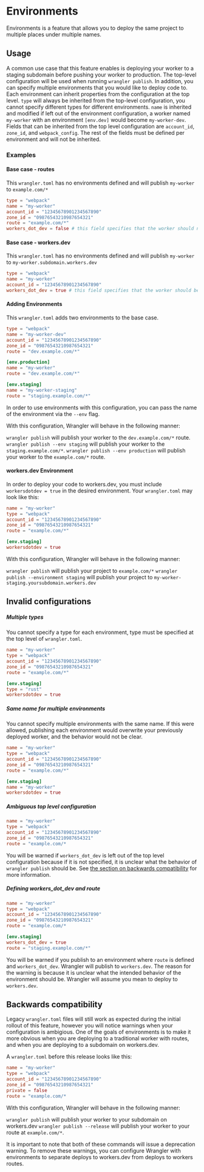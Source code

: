 # Environments

Environments is a feature that allows you to deploy the same project to multiple places under multiple names.

## Usage

A common use case that this feature enables is deploying your worker to a staging subdomain before pushing your worker to production. The top-level configuration will be used when running `wrangler publish`. In addition, you can specify multiple environments that you would like to deploy code to. Each environment can inherit properties from the configuration at the top level. `type` will always be inherited from the top-level configuration, you cannot specify different types for different environments. `name` is inherited and modified if left out of the environment configuration, a worker named `my-worker` with an environment `[env.dev]` would become `my-worker-dev`. Fields that can be inherited from the top level configuration are `account_id`, `zone_id`, and `webpack_config`. The rest of the fields must be defined per environment and will not be inherited.

### Examples

#### Base case - routes

This `wrangler.toml` has no environments defined and will publish `my-worker` to `example.com/*`

```toml
type = "webpack"
name = "my-worker"
account_id = "12345678901234567890"
zone_id = "09876543210987654321"
route = "example.com/*"
workers_dot_dev = false # this field specifies that the worker should not be deployed to workers.dev
```

#### Base case - workers.dev

This `wrangler.toml` has no environments defined and will publish `my-worker` to `my-worker.subdomain.workers.dev`

```toml
type = "webpack"
name = "my-worker"
account_id = "12345678901234567890"
workers_dot_dev = true # this field specifies that the worker should be deployed to workers.dev
```

#### Adding Environments

This `wrangler.toml` adds two environments to the base case.

```toml
type = "webpack"
name = "my-worker-dev"
account_id = "12345678901234567890"
zone_id = "09876543210987654321"
route = "dev.example.com/*"

[env.production]
name = "my-worker"
route = "dev.example.com/*"

[env.staging]
name = "my-worker-staging"
route = "staging.example.com/*"
```

In order to use environments with this configuration, you can pass the name of the environment via the `--env` flag.

With this configuration, Wrangler will behave in the following manner:

`wrangler publish` will publish your worker to the `dev.example.com/*` route.
`wrangler publish --env staging` will publish your worker to the `staging.example.com/*`.
`wrangler publish --env production` will publish your worker to the `example.com/*` route.

#### workers.dev Environment

In order to deploy your code to workers.dev, you must include `workersdotdev = true` in the desired environment. Your `wrangler.toml` may look like this:

```toml
name = "my-worker"
type = "webpack"
account_id = "12345678901234567890"
zone_id = "09876543210987654321"
route = "example.com/*"

[env.staging]
workersdotdev = true
```

With this configuration, Wrangler will behave in the following manner:

`wrangler publish` will publish your project to `example.com/*`
`wrangler publish --environment staging` will publish your project to `my-worker-staging.yoursubdomain.workers.dev`

## Invalid configurations

##### Multiple types

You cannot specify a type for each environment, type must be specified at the top level of `wrangler.toml`. 

```toml
name = "my-worker"
type = "webpack"
account_id = "12345678901234567890"
zone_id = "09876543210987654321"
route = "example.com/*"

[env.staging]
type = "rust"
workersdotdev = true
```

##### Same name for multiple environments

You cannot specify multiple environments with the same name. If this were allowed, publishing each environment would overwrite your previously deployed worker, and the behavior would not be clear.

```toml
name = "my-worker"
type = "webpack"
account_id = "12345678901234567890"
zone_id = "09876543210987654321"
route = "example.com/*"

[env.staging]
name = "my-worker"
workersdotdev = true
```

##### Ambiguous top level configuration

```toml
name = "my-worker"
type = "webpack"
account_id = "12345678901234567890"
zone_id = "09876543210987654321"
route = "example.com/*
```

You will be warned if `workers_dot_dev` is left out of the top level configuration because if it is not specified, it is unclear what the behavior of `wrangler publish` should be. See [the section on backwards compatibility](#Backwards-compatibility) for more information.

##### Defining workers_dot_dev and route

```toml
name = "my-worker"
type = "webpack"
account_id = "12345678901234567890"
zone_id = "09876543210987654321"
route = "example.com/*

[env.staging]
workers_dot_dev = true
route = "staging.example.com/*"
```

You will be warned if you publish to an environment where `route` is defined and `workers_dot_dev`. Wrangler will publish to `workers.dev`. The reason for the warning is because it is unclear what the intended behavior of the environment should be. Wrangler will assume you mean to deploy to `workers.dev`.

## Backwards compatibility

Legacy `wrangler.toml` files will still work as expected during the initial rollout of this feature, however you will notice warnings when your configuration is ambigious. One of the goals of environments is to make it more obvious when you are deploying to a traditional worker with routes, and when you are deploying to a subdomain on workers.dev.

A `wrangler.toml` before this release looks like this:

```toml
name = "my-worker"
type = "webpack"
account_id = "12345678901234567890"
zone_id = "09876543210987654321"
private = false
route = "example.com/*
```

With this configuration, Wrangler will behave in the following manner:

`wrangler publish` will publish your worker to your subdomain on workers.dev
`wrangler publish --release` will publish your worker to your route at `example.com/*`.

It is important to note that both of these commands will issue a deprecation warning. To remove these warnings, you can configure Wrangler with environments to separate deploys to workers.dev from deploys to workers routes.
